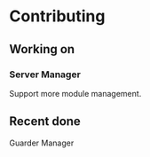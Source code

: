 
# Contributing

## Working on

### Server Manager

Support more module management.

## Recent done

Guarder
Manager